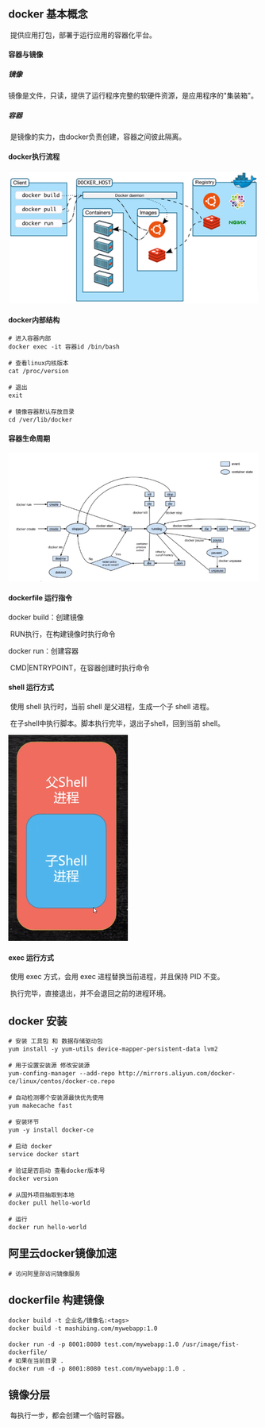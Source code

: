 ## docker 基本概念

​		提供应用打包，部署于运行应用的容器化平台。

#### 容器与镜像

##### 镜像

​		镜像是文件，只读，提供了运行程序完整的软硬件资源，是应用程序的"集装箱"。

##### 容器

​		是镜像的实力，由docker负责创建，容器之间彼此隔离。

#### docker执行流程

![image-20210425002430742](docker.assets/image-20210425002430742.png)

#### docker内部结构

```shell
# 进入容器内部
docker exec -it 容器id /bin/bash

# 查看linux内核版本
cat /proc/version

# 退出
exit

# 镜像容器默认存放目录
cd /ver/lib/docker
```



#### 容器生命周期

![image-20210425225746414](docker.assets/image-20210425225746414.png)



#### dockerfile 运行指令

docker build：创建镜像

​		RUN执行，在构建镜像时执行命令

docker run：创建容器

​		CMD|ENTRYPOINT，在容器创建时执行命令



#### shell 运行方式

​		使用 shell 执行时，当前 shell 是父进程，生成一个子 shell 进程。

​		在子shell中执行脚本。脚本执行完毕，退出子shell，回到当前 shell。

![image-20210426083036497](docker.assets/image-20210426083036497.png)

#### exec 运行方式

​		使用 exec 方式，会用 exec 进程替换当前进程，并且保持 PID 不变。

​		执行完毕，直接退出，并不会退回之前的进程环境。



## docker 安装

```shell
# 安装 工具包 和 数据存储驱动包
yum install -y yum-utils device-mapper-persistent-data lvm2

# 用于设置安装源 修改安装源
yum-confing-manager --add-repo http://mirrors.aliyun.com/docker-ce/linux/centos/docker-ce.repo

# 自动检测哪个安装源最快优先使用
yum makecache fast

# 安装环节
yum -y install docker-ce

# 启动 docker
service docker start

# 验证是否启动 查看docker版本号
docker version 

# 从国外项目抽取到本地
docker pull hello-world

# 运行
docker run hello-world
```



## 阿里云docker镜像加速

```shell
# 访问阿里郧访问镜像服务
```



## dockerfile 构建镜像

````shell
docker build -t 企业名/镜像名:<tags>
docker build -t mashibing.com/mywebapp:1.0

docker run -d -p 8001:8080 test.com/mywebapp:1.0 /usr/image/fist-dockerfile/
# 如果在当前目录 .
docker rum -d -p 8001:8080 test.com/mywebapp:1.0 .
````



## 镜像分层

​		每执行一步，都会创建一个临时容器。



